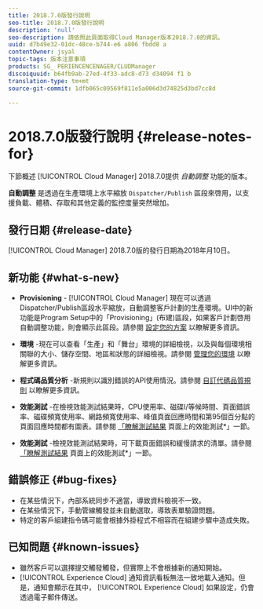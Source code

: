 ```yaml
---
title: 2018.7.0版發行說明
seo-title: 2018.7.0版發行說明
description: 'null'
seo-description: 請依照此頁面取得Cloud Manager版本2018.7.0的資訊。
uuid: d7b49e32-01dc-48ce-b744-e6 a806 fbdd8 a
contentOwner: jsyal
topic-tags: 版本注意事項
products: SG_ PERIENCENCENAGER/CLUDManager
discoiquuid: b64fb9ab-27ed-4f33-adc8-d73 d34094 f1 b
translation-type: tm+mt
source-git-commit: 1dfb065c09569f811e5a006d3d74825d3bd7cc8d

---
```



# 2018.7.0版發行說明 {#release-notes-for}

下節概述 [!UICONTROL Cloud Manager] 2018.7.0提供 *自動調整* 功能的版本。

**自動調整** 是透過在生產環境上水平縮放 `Dispatcher/Publish` 區段來啓用，以支援負載、體積、存取和其他定義的監控度量突然增加。

## 發行日期 {#release-date}

[!UICONTROL Cloud Manager] 2018.7.0版的發行日期為2018年月10日。

## 新功能 {#what-s-new}

* **Provisioning** - [!UICONTROL Cloud Manager] 現在可以透過Dispatcher/Publish區段水平縮放，自動調整客戶計劃的生產環境。UI中的新功能是Program Setup中的「Provisioning」(布建)區段，如果客戶計劃啓用自動調整功能，則會顯示此區段。請參閱 [設定您的方案](setting-up-program.md) 以瞭解更多資訊。

* **環境** -現在可以查看「生產」和「舞台」環境的詳細檢視，以及與每個環境相關聯的大小、儲存空間、地區和狀態的詳細檢視。請參閱 [管理您的環境](manage-your-environment.md) 以瞭解更多資訊。

* **程式碼品質分析** -新規則以識別錯誤的API使用情況。請參閱 [自訂代碼品質規則](custom-code-quality-rules.md) 以瞭解更多資訊。

* **效能測試** -在檢視效能測試結果時，CPU使用率、磁碟I/等候時間、頁面錯誤率、磁碟頻寬使用率、網路頻寬使用率、峰值頁面回應時間和第95個百分點的頁面回應時間都有圖表。請參閱 [「瞭解測試結果](understand-your-test-results.md) 頁面上的效能測試*」一節。

* **效能測試** -檢視效能測試結果時，可下載頁面錯誤和緩慢請求的清單。請參閱 [「瞭解測試結果](understand-your-test-results.md) 頁面上的效能測試*」一節。

## 錯誤修正 {#bug-fixes}

* 在某些情況下，內部系統同步不適當，導致資料檢視不一致。
* 在某些情況下，手動管線觸發並未自動選取，導致表單驗證問題。
* 特定的客戶組建指令碼可能會根據外掛程式不相容而在組建步驟中造成失敗。

## 已知問題 {#known-issues}

* 雖然客戶可以選擇提交觸發觸發，但實際上不會根據新的通知開始。
* [!UICONTROL Experience Cloud] 通知資訊看板無法一致地載入通知。但是，通知會顯示在其中， [!UICONTROL Experience Cloud] 如果設定，仍會透過電子郵件傳送。

